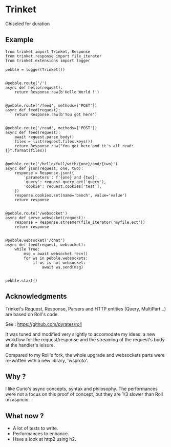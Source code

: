 Trinket
=======

Chiseled for duration

Example
-------


    from trinket import Trinket, Response
    from trinket.response import file_iterator
    from trinket.extensions import logger

    pebble = logger(Trinket())


    @pebble.route('/')
    async def hello(request):
        return Response.raw(b'Hello World !')


    @pebble.route('/feed', methods=['POST'])
    async def feed(request):
        return Response.raw(b'You got here')


    @pebble.route('/read', methods=['POST'])
    async def feed(request):
        await request.parse_body()
        files = list(request.files.keys())
        return Response.raw("You got here and it's all read: {}".format(files))


    @pebble.route('/hello/full/with/{one}/and/{two}')
    async def json(request, one, two):    
        response = Response.json({
            'parameters': f'{one} and {two}',
            'query': request.query.get('query'),
            'cookie': request.cookies['test'],
        })
        response.cookies.set(name='bench', value='value')
        return response


    @pebble.route('/websocket')
    async def serve_websocket(request):
        response = Response.streamer(file_iterator('myfile.ext'))
        return response


    @pebble.websocket('/chat')
    async def feed(request, websocket):
        while True:
            msg = await websocket.recv()
            for ws in pebble.websockets:
                if ws is not websocket:
                    await ws.send(msg)


    pebble.start()


Acknowledgments
---------------

Trinket's Request, Response, Parsers and HTTP entities (Query,
MultiPart...) are based on Roll's code.

See : https://github.com/pyrates/roll

It was tuned and modified very slightly to accomodate my ideas: a new
workflow for the request/response and the streaming of the request's
body at the handler's leisure.

Compared to my Roll's fork, the whole upgrade and websockets parts
were re-written with a new library, 'wsproto'.

Why ?
-----

I like Curio's async concepts, syntax and philosophy.
The performances were not a focus on this proof of concept, but they
are 1/3 slower than Roll on asyncio.

What now ?
----------

  - A lot of tests to write.
  - Performances to enhance.
  - Have a look at http2 using h2.
